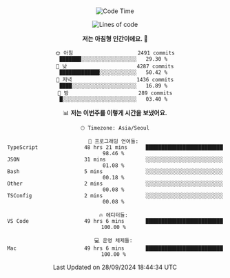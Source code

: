 <div align="center">

<br />

 <!--START_SECTION:waka-->
![Code Time](http://img.shields.io/badge/Code%20Time-3%2C261%20hrs%2013%20mins-blue)

![Lines of code](https://img.shields.io/badge/%EC%A0%80%EB%8A%94%20%EC%97%AC%ED%83%9C%EA%B9%8C%EC%A7%80%20-4.4%20million%20%EC%A4%84%EC%9D%98%20%EC%BD%94%EB%93%9C%EB%A5%BC%20%EC%9E%91%EC%84%B1%ED%96%88%EC%96%B4%EC%9A%94.-blue)

**저는 아침형 인간이에요. 🐤** 

```text
🌞 아침                     2491 commits        ███████░░░░░░░░░░░░░░░░░░   29.30 % 
🌆 낮　                     4287 commits        █████████████░░░░░░░░░░░░   50.42 % 
🌃 저녁                     1436 commits        ████░░░░░░░░░░░░░░░░░░░░░   16.89 % 
🌙 밤　                     289 commits         █░░░░░░░░░░░░░░░░░░░░░░░░   03.40 % 
```


📊 **저는 이번주를 이렇게 시간을 보냈어요.** 

```text
🕑︎ Timezone: Asia/Seoul

💬 프로그래밍 언어들: 
TypeScript               48 hrs 21 mins      █████████████████████████   98.46 % 
JSON                     31 mins             ░░░░░░░░░░░░░░░░░░░░░░░░░   01.08 % 
Bash                     5 mins              ░░░░░░░░░░░░░░░░░░░░░░░░░   00.18 % 
Other                    2 mins              ░░░░░░░░░░░░░░░░░░░░░░░░░   00.08 % 
TSConfig                 2 mins              ░░░░░░░░░░░░░░░░░░░░░░░░░   00.08 % 

🔥 에디터들: 
VS Code                  49 hrs 6 mins       █████████████████████████   100.00 % 

💻 운영 체제들: 
Mac                      49 hrs 6 mins       █████████████████████████   100.00 % 
```


 Last Updated on 28/09/2024 18:44:34 UTC
<!--END_SECTION:waka-->

</div>
